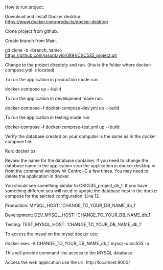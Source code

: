How to run project:

Download and install Docker desktop.
https://www.docker.com/products/docker-desktop

Clone project from github.

Create branch from Main.  

git clone -b <branch_name> https://github.com/jasontaylor0891/CSC535_project.git

Change to the project directoty and run. (this is the folder where docker-compose.yml is located)

To run the application in production mode run:

  docker-compose up --build

To run the application in development mode run:

  docker-compose -f docker-compose-dev.yml up --build

To run the application in testing mode run:

  docker-compose -f docker-compose-test.yml up --build

Verify the database created on your computer is the same as in the docker compose file.

Run:
  docker ps 

Review the name for the database container.  If you need to change the database name in the application stop the application in docker desktop or from the command window hit Control-C a few times.  You may need to delete the application in docker.

You should see something similar to CSC535_project_db_1.  If you have something different you will need to update the database host in the docker compose for the selcted configuration. Line 12.

Production:
  MYSQL_HOST: 'CHANGE_TO_YOUR_DB_NAME_db_1'

Development:
  DEV_MYSQL_HOST: 'CHANGE_TO_YOUR_DB_NAME_db_1'

Testing:
  TEST_MYSQL_HOST: 'CHANGE_TO_YOUR_DB_NAME_db_1'

To access the mssql on the mysql docker use:

docker exec -it CHANGE_TO_YOUR_DB_NAME_db_1 mysql -ucsc535 -p

This will provide command line access to the MYSQL database.

Access the web application use the url: http://localhost:8000/
